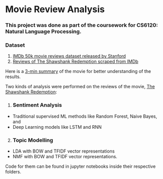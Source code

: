 # Movie Review Analysis
### This project was done as part of the coursework for CS6120: Natural Language Processing.

### Dataset
1. [IMDb 50k movie reviews dataset released by Stanford](https://ai.stanford.edu/~amaas/data/sentiment/)
2. [Reviews of The Shawshank Redemption scraped from IMDb](../dataset/)

Here is a [3-min summary](https://www.youtube.com/watch?v=mFz2TGn07qI) of the movie for better understanding of the results.

Two kinds of analysis were performed on the reviews of the movie, [The Shawshank Redemption](https://en.wikipedia.org/wiki/The_Shawshank_Redemption):

1. ### Sentiment Analysis
  * Traditional supervised ML methods like Random Forest, Naive Bayes, and 
  * Deep Learning models like LSTM and RNN
2. ### Topic Modelling
  * LDA with BOW and TFIDF vector representations
  * NMF with BOW and TFIDF vector representations.
  
Code for them can be found in jupyter notebooks inside their respective folders.




